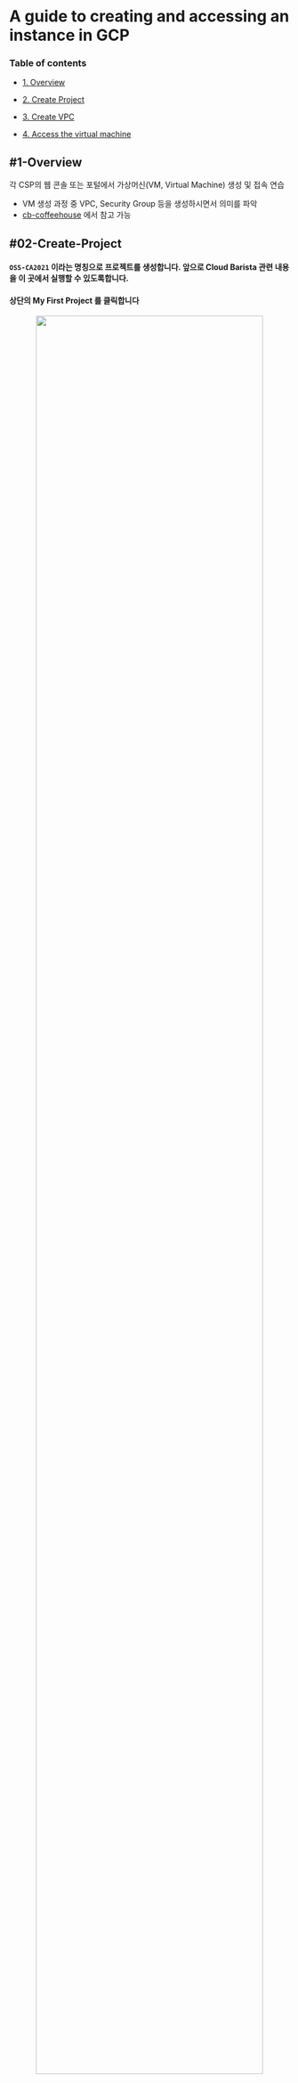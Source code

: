 # A guide to creating and accessing an instance in GCP


### Table of contents

- [1. Overview](#1-Overview)
 
- [2. Create Project](#02-Create-Project)
 
- [3. Create VPC](#3-Create-VPC)

- [4. Access the virtual machine](#4-Access-the-virtual-machine)

## #1-Overview

각 CSP의 웹 콘솔 또는 포털에서 가상머신(VM, Virtual Machine) 생성 및 접속 연습
 - VM 생성 과정 중 VPC, Security Group 등을 생성하시면서 의미를 파악
 - [cb-coffeehouse](https://github.com/cloud-barista/cb-coffeehouse/wiki) 에서 참고 가능

<!-- Overview 삭제해도 될 것 같습니다!!-->

## #02-Create-Project

#### `OSS-CA2021` 이라는 명칭으로 프로젝트를 생성합니다. 앞으로 Cloud Barista 관련 내용을 이 곳에서 실행할 수 있도록합니다.

#### 상단의 My First Project 를 클릭합니다

<p align="center">
  <img src="https://github.com/eeeclipse/2021CA/blob/main/figure/image-20210816092613251.png?raw=true" width="90%" height="90%" >
</p>

#### 우측 상단의 `새 프로젝트`를 선택합니다.

<p align="center">
  <img src="https://github.com/eeeclipse/2021CA/blob/main/figure/image-20210816092645594.png?raw=true" width="90%" height="90%" >
</p>

<!-- 새 프로젝트를 만들 수 있는 화면입니다.-->

#### 프로젝트 이름은 변경할 수 있지만 프로젝트 ID 는 변경할 수 없습니다.

<!-- 나중에 gcloud sdk를 활용할 때 식별할 수 있도록 알아보기 쉽고 unique한 값을 입력합니다.-->

- 프로젝트 이름 제약사항 : 이름은 4~30자(영문 기준) 사이
- 입력가능한 특수문자 : 문자, 숫자, 작은따옴표, 하이픈, 공백 또는 느낌표

<p align="center">
  <img src="https://github.com/eeeclipse/2021CA/blob/main/figure/image-20210816092707741.png?raw=true" width="90%" height="90%" >
</p>

####  `2021CA-OSS`  라는 이름으로 프로젝트를 생성<!-- 하였습니다. 위의 `만들기` 버튼을 누르면 프로젝트 초기 화면으로 리디렉션 됩니다.-->

<p align="center">
  <img src="https://github.com/eeeclipse/2021CA/blob/main/figure/image-20210816092525387.png?raw=true" width="90%" height="90%" >
</p>

<!-- 생성한 프로젝트에 대한 내용을 살펴볼까요 ? -->

#### 좌측 네비게이션 메뉴에서 IAM - 설정을 클릭합니다

<p align="center">
  <img src="https://github.com/eeeclipse/2021CA/blob/main/figure/image-20210816093236275.png?raw=true" width="90%" height="90%" >
</p>

<p align="center">
  <img src="https://github.com/eeeclipse/2021CA/blob/main/figure/image-20210816093108328.png?raw=true" width="90%" height="90%" >
</p>

#### 프로젝트 이름과 프로젝트 ID, 그리고 프로젝트 번호를 확인할 수 있습니다. 


## #3-Create-VPC

<!-- 가상 머신을 만들기 위해서는 사전작업이 조금 필요합니다. 바로 네트워크와 방화벽을 구성하는 것입니다. -->

<!-- 가상머신 생성을 진행하기 앞서 VPC 에 대해 살펴보겠습니다. -->
#### Cloud VPC를 통해서 가용역영을 분리하고 VPN 토폴로지를 커스텀 설정할 수 있습니다. 

#### VPC 네트워크를 생성하지 않으면 기본 네트워크로 잡히게 됩니다. 기본 VPN 게이트 웨이에는 인터페이스 한개, 외부 주소 한개가 있으며 동적 또는 정적 라우팅을 사용하는 터널을 지원하게 됩니다. 

#### VPC 네트워크에서 네트워크 만들기를 설정하고 구분할 수 있는 VPC 네트워크와 서브넷을 생성합니다.

#### 리전을 설정할때, 아시아 태평양에서 서울은 `asia-northeast3` 입니다. 여기에서는 public subnet을 구성하고, 대역은 `10.140.0.0/20` 으로 지정하겠습니다 

<!--> 리전의 정보가 나와있었으면 좋겠습니다. -->

<p align="center">
  <img src="https://github.com/eeeclipse/2021CA/blob/main/figure/image-20210818204404124.png?raw=true" width="90%" height="90%" >
</p>

#### 하단의 생성버튼을 누르면 몇 초가 흐른 뒤 VPC와 서브넷이 생성되었음을 확인할 수 있습니다.

<p align="center">
  <img src="https://github.com/eeeclipse/2021CA/blob/main/figure/image-20210818204546459.png?raw=true" width="90%" height="90%" >
</p>

## #4-Access-the-virtual-machine

<!--> 이제 가상머신을 생성할 시간입니다! -->

#### Compute Engine - VM 인스턴스로 이동합니다.

<p align="center">
  <img src="https://github.com/eeeclipse/2021CA/blob/main/figure/image-20210818204713847.png?raw=true" width="90%" height="90%" >
</p>


#### 상단에 위치한 `인스턴스 만들기` 를 클릭합니다.

#### 인스턴스 생성에는 4개의 옵션이 제공됩니다.

- 새 VM 인스턴스 : 공개된 OS 이미지 또는 커스텀 이미지에서 VM을 생성합니다.
- 템플릿에서 VM 인스턴스 만들기 : 구글에서 제공하는 
- 머신 이미지의 새 VM 인스턴스
- Market Place

<p align="center">
  <img src="https://github.com/eeeclipse/2021CA/blob/main/figure/image-20210818204837145.png?raw=true" width="90%" height="90%" >
</p>

#### 디폴트로 인스턴스 이름과 리전이 입력되어있음을 확인할 수 있습니다. 인스턴스의 이름, 리전 그리고 영역은 변경할 수 없으므로 신중하게 결정해야합니다.

#### 머신 구성은 일반용도로 설정하고, vCPU와 메모리를 선택합니다. 물론 상황에 맞게 커스텀 머신을 설정할 수도 있습니다. 

#### 머신의 시리즈는 다음과 같습니다.

- 일반용도 : 일반적인 작업 부하에 적합한 머신 유형이며 가격 및 유연성을 위해 최적화
  - E2 : 가용성 기반 CPU 플랫폼
  - N2 : Cascade LAke CPU 플랫폼
  - N1 : Intel Skylake 플랫폼 또는 이전 버전
- 컴퓨팅 최적화 : 컴퓨팅 집약적인 작업 부하에 맞는 고성능 머신 
  - C1 : Intel Cascade Lake CPU 플랫폼에서 제공

<p align="center">
  <img src="https://github.com/eeeclipse/2021CA/blob/main/figure/image-20210818205637876.png?raw=true" width="90%" height="90%" >
</p>


#### 다음으로는 부팅디스크를 설정합니다. 공개된 이미지를 선택할 수도 있으며, 맞춤이미지를 활용할 수 있습니다. 기존에 운영하던 머신이 있다면 스냅샷을 이용하거나 기존 디스크를 선택할 수 있습니다. 저는 여기서 Ubuntu 21.04 이미지를 선택해보겠습니다. 

<p align="center">
  <img src="https://github.com/eeeclipse/2021CA/blob/main/figure/image-20210818205807045.png?raw=true" width="90%" height="90%" >
</p>

#### 이제 추가적인 설정들이 남았습니다. 위에서 생성한 VPC를 활용하여 네트워크 인터페이스를 붙여줄 예정입니다.

<p align="center">
  <img src="https://github.com/eeeclipse/2021CA/blob/main/figure/image-20210818210121433.png?raw=true" width="90%" height="90%" >
</p>

#### 물론 이 작업을 하지 않아도 머신을 생성하는데에는 문제가 없습니다. 다만 실제 서비스를 운영한다면 VPC 와 서브넷을 분리하여 운영하고, 각각의 서브넷에 정책을 적용하여 보안을 강화하는 것이 좋습니다.

#### 이제 만들기 버튼을 클릭하면 수 초 내에 머신이 생성됩니다.

<p align="center">
  <img src="https://github.com/eeeclipse/2021CA/blob/main/figure/image-20210818210244232.png?raw=true" width="90%" height="90%" >
</p>

#### 생성된 머신을 확인합니다. 상태 란의 초록색 체크 표시가 보이면 머신이 정상적으로 작동하고 있다는 것을 의미합니다.

<p align="center">
  <img src="https://github.com/eeeclipse/2021CA/blob/main/figure/image-20210818210428816.png?raw=true" width="90%" height="90%" >
</p>

#### 머신에 접속하는 방법은 여러가지가 있습니다. `PuTTY` 등의 클라이언트를 사용할 수도 있고, shell로 접근할 수도 있습니다. 여기에서는 GCP에서 제공하는 연결 방법을 이용해보겠습니다. 



#### `연결 - SSH`  좌측의 화살표를 클릭하여 `브라우저 창에서 열기`를 선택합니다.

<!--> 수 초를 기다리면 머신에 접속이 되며 다음과 같은 화면이 출력됩니다. 새로운 머신에게 인사를 해봅니다. -->

```
echo hello 
```

<p align="center">
  <img src="https://github.com/eeeclipse/2021CA/blob/main/figure/image-20210818211854844-16292891353561.png?raw=true" width="90%" height="90%" >
</p>


## Reference

1. [GCP Compute Engine 문서](https://cloud.google.com/compute/docs?hl=ko) 
2. [Virtual Private Cloud(VPC) 문서](https://cloud.google.com/vpc?hl=ko)

